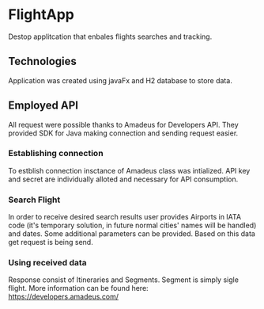# FlightApp
Destop applitcation that enbales flights searches and tracking.
## Technologies
Application was created using javaFx and H2 database to store data.
## Employed API
All request were possible thanks to Amadeus for Developers API. They provided SDK for Java making connection and sending request easier.
### Establishing connection
To estblish connection insctance of Amadeus class was intialized. API key and secret are individually alloted and necessary for API consumption.
### Search Flight
In order to receive desired search results user provides Airports in IATA code (it's temporary solution, in future normal cities' names will be handled)
and dates. Some additional parameters can be provided. Based on this data get request is being send. 
### Using received data
Response consist of Itineraries and Segments. Segment is simply sigle flight.
More information can be found here: https://developers.amadeus.com/
